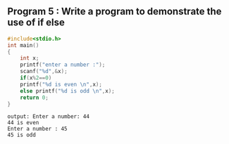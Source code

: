 ## Program 5 : Write a program to demonstrate the use of if else
```C
#include<stdio.h>
int main()
{
    int x;
    printf("enter a number :");
    scanf("%d",&x);
    if(x%2==0)
    printf("%d is even \n",x);
    else printf("%d is odd \n",x);
    return 0;
}
```
```
output: Enter a number: 44
44 is even
Enter a number : 45
45 is odd
```
